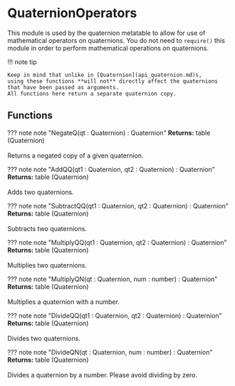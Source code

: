 # QuaternionOperators

This module is used by the quaternion metatable to allow for use of
mathematical operators on quaternions. You do not need to `require()`
this module in order to perform mathematical operations on quaternions.

!!! note tip

    Keep in mind that unlike in [Quaternion](api_quaternion.md)s,
	using these functions **will not** directly affect the quaternions
	that have been passed as arguments.
	All functions here return a separate quaternion copy.

## Functions

??? note note "NegateQ(qt : Quaternion) : Quaternion"
	**Returns:** table (Quaternion)<br/>
	<br/>
	Returns a negated copy of a given quaternion.

??? note note "AddQQ(qt1 : Quaternion, qt2 : Quaternion) : Quaternion"
	**Returns:** table (Quaternion)<br/>
	<br/>
	Adds two quaternions.

??? note note "SubtractQQ(qt1 : Quaternion, qt2 : Quaternion) : Quaternion"
	**Returns:** table (Quaternion)<br/>
	<br/>
	Subtracts two quaternions.

??? note note "MultiplyQQ(qt1 : Quaternion, qt2 : Quaternion) : Quaternion"
	**Returns:** table (Quaternion)<br/>
	<br/>
	Multiplies two quaternions.

??? note note "MultiplyQN(qt : Quaternion, num : number) : Quaternion"
	**Returns:** table (Quaternion)<br/>
	<br/>
	Multiplies a quaternion with a number.

??? note note "DivideQQ(qt1 : Quaternion, qt2 : Quaternion) : Quaternion"
	**Returns:** table (Quaternion)<br/>
	<br/>
	Divides two quaternions.

??? note note "DivideQN(qt : Quaternion, num : number) : Quaternion"
	**Returns:** table (Quaternion)<br/>
	<br/>
	Divides a quaternion by a number. Please avoid dividing by zero.